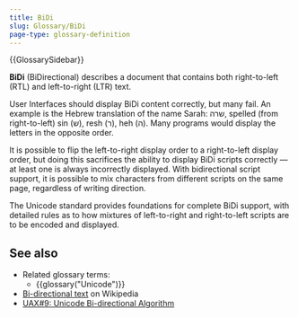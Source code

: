 ```yaml
---
title: BiDi
slug: Glossary/BiDi
page-type: glossary-definition
---
```


{{GlossarySidebar}}

**BiDi** (BiDirectional) describes a document that contains both right-to-left (RTL) and left-to-right (LTR) text.

User Interfaces should display BiDi content correctly, but many fail. An example is the Hebrew translation of the name Sarah: שרה, spelled (from right-to-left) sin (ש), resh (ר), heh (ה). Many programs would display the letters in the opposite order.

It is possible to flip the left-to-right display order to a right-to-left display order, but doing this sacrifices the ability to display BiDi scripts correctly — at least one is always incorrectly displayed. With bidirectional script support, it is possible to mix characters from different scripts on the same page, regardless of writing direction.

The Unicode standard provides foundations for complete BiDi support, with detailed rules as to how mixtures of left-to-right and right-to-left scripts are to be encoded and displayed.

## See also

- Related glossary terms:
  - {{glossary("Unicode")}}
- [Bi-directional text](https://en.wikipedia.org/wiki/Bi-directional_text) on Wikipedia
- [UAX#9: Unicode Bi-directional Algorithm](https://www.unicode.org/reports/tr9)
